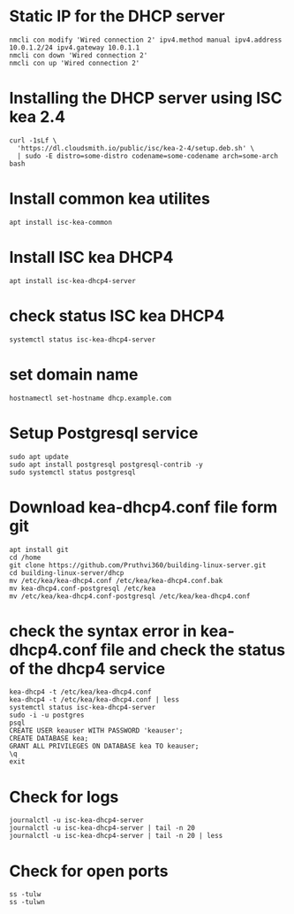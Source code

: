 # Static IP for the DHCP server
```
nmcli con modify 'Wired connection 2' ipv4.method manual ipv4.address 10.0.1.2/24 ipv4.gateway 10.0.1.1
nmcli con down 'Wired connection 2'
nmcli con up 'Wired connection 2'
```

# Installing the DHCP server using ISC kea 2.4
```
curl -1sLf \
  'https://dl.cloudsmith.io/public/isc/kea-2-4/setup.deb.sh' \
  | sudo -E distro=some-distro codename=some-codename arch=some-arch bash
```
# Install common kea utilites
```
apt install isc-kea-common
```

# Install ISC kea DHCP4 
```
apt install isc-kea-dhcp4-server
```
# check status ISC kea DHCP4 
```
systemctl status isc-kea-dhcp4-server
```
# set domain name
```
hostnamectl set-hostname dhcp.example.com
```
# Setup Postgresql service
```
sudo apt update
sudo apt install postgresql postgresql-contrib -y
sudo systemctl status postgresql

```
# Download kea-dhcp4.conf file form git
```
apt install git
cd /home
git clone https://github.com/Pruthvi360/building-linux-server.git
cd building-linux-server/dhcp
mv /etc/kea/kea-dhcp4.conf /etc/kea/kea-dhcp4.conf.bak
mv kea-dhcp4.conf-postgresql /etc/kea
mv /etc/kea/kea-dhcp4.conf-postgresql /etc/kea/kea-dhcp4.conf
```
# check the syntax error in kea-dhcp4.conf file and check the status of the dhcp4 service
```
kea-dhcp4 -t /etc/kea/kea-dhcp4.conf
kea-dhcp4 -t /etc/kea/kea-dhcp4.conf | less
systemctl status isc-kea-dhcp4-server
sudo -i -u postgres
psql
CREATE USER keauser WITH PASSWORD 'keauser';
CREATE DATABASE kea;
GRANT ALL PRIVILEGES ON DATABASE kea TO keauser;
\q
exit
```
# Check for logs
```
journalctl -u isc-kea-dhcp4-server
journalctl -u isc-kea-dhcp4-server | tail -n 20
journalctl -u isc-kea-dhcp4-server | tail -n 20 | less
```
# Check for open ports
```
ss -tulw
ss -tulwn
```
